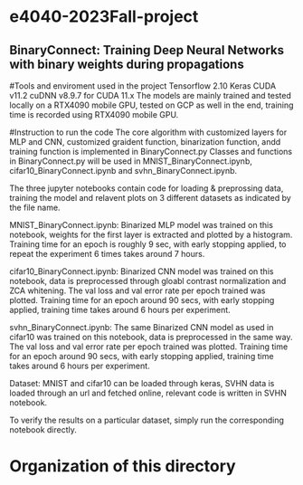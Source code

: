 # e4040-2023Fall-project
## BinaryConnect: Training Deep Neural Networks with binary weights during propagations


#Tools and enviroment used in the project 
Tensorflow 2.10 
Keras
CUDA v11.2
cuDNN v8.9.7 for CUDA 11.x
The models are mainly trained and tested locally on a RTX4090 mobile GPU, tested on GCP as well in the end,  training time is recorded using RTX4090 mobile GPU.

#Instruction to run the code
The core algorithm with customized layers for MLP and CNN, customized graident function, binarization function, andd training function is implemented in BinaryConnect.py
Classes and functions in BinaryConnect.py will be used in MNIST_BinaryConnect.ipynb, cifar10_BinaryConnect.ipynb and svhn_BinaryConnect.ipynb.

The three jupyter notebooks contain code for loading & preprossing data, training the model and relavent plots on 3 different datasets as indicated by the file name.

MNIST_BinaryConnect.ipynb: Binarized MLP model was trained on this notebook, weights for the first layer is extracted and plotted by a histogram.
Training time for an epoch is roughly 9 sec, with early stopping applied, to repeat the experiment 6 times takes around 7 hours.

cifar10_BinaryConnect.ipynb: Binarized CNN model was trained on this notebook, data is preprocessed through gloabl contrast normalization and ZCA whitening. The val loss and val error rate per epoch trained was plotted. Training time for an epoch around 90 secs, with early stopping applied, training time takes around 6 hours per experiment.

svhn_BinaryConnect.ipynb: The same Binarized CNN model as used in cifar10 was trained on this notebook, data is preprocessed in the same way. The val loss and val error rate per epoch trained was plotted. Training time for an epoch around 90 secs, with early stopping applied, training time takes around 6 hours per experiment.

Dataset: MNIST and cifar10 can be loaded through keras, SVHN data is loaded through an url and fetched online, relevant code is written in SVHN notebook.

To verify the results on a particular dataset, simply run the corresponding notebook directly.

# Organization of this directory

```

```

